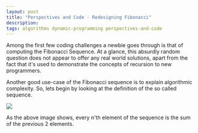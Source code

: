 ```yaml
---
layout: post
title: "Perspectives and Code - Redesigning Fibonacci"
description: 
tags: algorithms dynamic-programming perspectives-and-code
---
```


Among the first few coding challenges a newbie goes through is that of computing the Fibonacci Sequence. At a glance, this absurdly random question does not appear to offer any real world solutions, apart from the fact that it's used to demonstrate the concepts of recursion to new programmers.


Another good use-case of the Fibonacci sequence is to explain algorithmic complexity. So, lets begin by looking at the definition of the so called sequence.


<div class="img_parent">
<a href="https://twitter.com/tunguz/status/1611051712479121408">
<img src="{{ "assets/images/2023-02-18-Redesigning-Fibonacci/fibonacci.png" | relative_url }}">
</a>
</div>

As the above image shows, every n'th element of the sequence is the sum of the previous 2 elements.